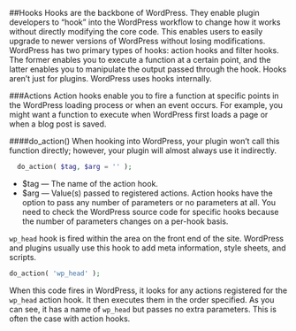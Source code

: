 ##Hooks
Hooks are the backbone of WordPress. They enable plugin developers to “hook” into the WordPress workflow to change how it works without directly modifying the core code. This enables users to easily upgrade to newer versions of WordPress without losing modifications. 
WordPress has two primary types of hooks: action hooks and filter hooks. The former enables you to execute a function at a certain point, and the latter enables you to manipulate the output passed through the hook. Hooks aren’t just for plugins. WordPress uses hooks internally.

###Actions
Action hooks enable you to fire a function at specific points in the WordPress loading process or when an event occurs. For example, you might want a function to execute when WordPress first loads a page or when a blog post is saved.

####do_action()
When hooking into WordPress, your plugin won’t call this function directly; however, your plugin will almost always use it indirectly.
```php
  do_action( $tag, $arg = '' );
```
- $tag — The name of the action hook.
- $arg — Value(s) passed to registered actions. Action hooks have the option to pass any number of parameters or no parameters at all. You need to check the WordPress source code for specific hooks because the number of parameters changes on a per-hook basis. 

```wp_head``` hook is fired within the <head> area on the front end of the site. WordPress and plugins usually use this hook to add meta information, style sheets, and scripts.
```php
do_action( 'wp_head' );
```
When this code fires in WordPress, it looks for any actions registered for the ```wp_head``` action hook. It then executes them in the order specified. As you can see, it has a name of ```wp_head``` but passes no extra parameters. This is often the case with action hooks.
